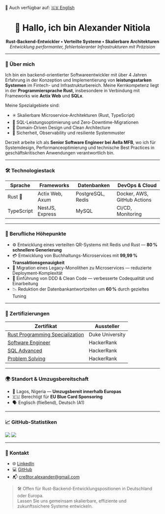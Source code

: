 🔁 Auch verfügbar auf: [🇬🇧 English](./README.md)

<h1 align="center">👋 Hallo, ich bin Alexander Nitiola</h1>
<p align="center">
  <strong>Rust-Backend-Entwickler • Verteilte Systeme • Skalierbare Architekturen</strong><br/>
  <i>Entwicklung performanter, fehlertoleranter Infrastrukturen mit Präzision</i>
</p>

---

### 🧠 Über mich

Ich bin ein backend-orientierter Softwareentwickler mit über 4 Jahren Erfahrung in der Konzeption und Implementierung von **leistungsstarken Systemen** im Fintech- und Infrastrukturbereich. Meine Kernkompetenz liegt in der **Programmiersprache Rust**, insbesondere in Verbindung mit Frameworks wie **Actix Web** und **SQLx**.

Meine Spezialgebiete sind:
- ✳️ Skalierbare Microservice-Architekturen (Rust, TypeScript)
- 🧮 SQL-Leistungsoptimierung und Zero-Downtime-Migrationen
- 🧭 Domain-Driven Design und Clean Architecture
- 🔐 Sicherheit, Observability und resiliente Systemmuster

Derzeit arbeite ich als **Senior Software Engineer bei Aella MFB**, wo ich für Systemdesign, Performanceoptimierung und technische Best Practices in geschäftskritischen Anwendungen verantwortlich bin.

---

### 🛠️ Technologiestack

| Sprache       | Frameworks         | Datenbanken         | DevOps & Cloud         |
|---------------|--------------------|----------------------|-------------------------|
| Rust 🦀        | Actix Web, Axum     | PostgreSQL, Redis     | Docker, AWS, GitHub Actions |
| TypeScript    | NestJS, Express     | MySQL                | CI/CD, Monitoring       |

---

### 📌 Berufliche Höhepunkte

- ⚙️ Entwicklung eines verteilten QR-Systems mit Redis und Rust — **80 % schnellere Generierung**
- 💳 Entwicklung von Buchhaltungs-Microservices mit **99,99 % Transaktionsgenauigkeit**
- 🚀 Migration eines Legacy-Monolithen zu Microservices — reduzierte Deployment-Komplexität
- 🧠 Einführung von DDD & Clean Code — verbesserte Codequalität und Einarbeitung
- 📉 Reduktion der Datenbankantwortzeiten um **60 %** durch gezieltes Tuning

---

### 📜 Zertifizierungen

| Zertifikat | Aussteller |
|------------|------------|
| [Rust Programming Specialization](https://www.coursera.org/account/accomplishments/specialization/J7SG3N3JEFNA) | Duke University |
| [Software Engineer](https://www.hackerrank.com/certificates/513a1c595ca4) | HackerRank |
| [SQL Advanced](https://www.hackerrank.com/certificates/749c443e9f68) | HackerRank |
| [Problem Solving](https://www.hackerrank.com/certificates/96f3ad900bbe) | HackerRank |

---

### 🌍 Standort & Umzugsbereitschaft

- 📍 Lagos, Nigeria — **Umzugsbereit innerhalb Europas**
- 🇪🇺 Berechtigt für **EU Blue Card Sponsoring**
- 🗣️ Englisch (fließend), Deutsch (A1)

---

### 📈 GitHub-Statistiken

<p align="start">
  <img src="https://github-readme-stats.vercel.app/api?username=the-cre8tor&show_icons=true&theme=tokyonight&hide_border=true" />
  <img src="https://github-readme-stats.vercel.app/api/top-langs/?username=the-cre8tor&layout=compact&theme=tokyonight&hide_border=true" />
</p>

---

### 🤝 Kontakt

- 🌐 [LinkedIn](https://www.linkedin.com/in/thecre8tor/)
- 💻 [GitHub](https://github.com/the-cre8tor)
- 📬 cre8tor.alexander@gmail.com

> 🛠️ Offen für Rust-Backend-Entwicklungspositionen in Deutschland oder Europa.  
> Lassen Sie uns gemeinsam skalierbare, effiziente und zukunftssichere Systeme entwickeln.
